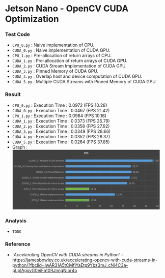 # Jetson Nano - OpenCV CUDA Optimization

### Test Code
- `CPU_0.py` : Naive implementation of CPU.
- `CUDA_0.py` : Naive implementation of CUDA GPU.
- `CPU_1.py` : Pre-allocation of return arrays of CPU.
- `CUDA_1.py` : Pre-allocation of return arrays of CUDA GPU.
- `CUDA_2.py` : CUDA Stream Implementation of CUDA GPU.
- `CUDA_3.py` : Pinned Memory of CUDA GPU.
- `CUDA_4.py` : Overlap host and device computation of CUDA GPU.
- `CUDA_5.py` : Multiple CUDA Streams with Pinned Memory of CUDA GPU.

### Result
- `CPU_0.py` : Execution Time : 0.0972 (FPS 10.28)
- `CUDA_0.py` : Execution Time : 0.0467 (FPS 21.42)
- `CPU_1.py` : Execution Time : 0.0984 (FPS 10.16)
- `CUDA_1.py` : Execution Time : 0.0373 (FPS 26.79)
- `CUDA_2.py` : Execution Time : 0.0358 (FPS 27.92)
- `CUDA_3.py` : Execution Time : 0.0349 (FPS 28.66)
- `CUDA_4.py` : Execution Time : 0.0352 (FPS 28.37)
- `CUDA_5.py` : Execution Time : 0.0264 (FPS 37.85)
- Graph :<br>
![](result.png)

### Analysis
- `TODO`

### Reference 
- '*Accelerating OpenCV with CUDA streams in Python*' - https://jamesbowley.co.uk/accelerating-opencv-with-cuda-streams-in-python/?fbclid=IwAR31A5tCMfiYaEtp9Ybz3mJ_cNi4C3a-pLplAgovG0eiFa10RJnngNior4o